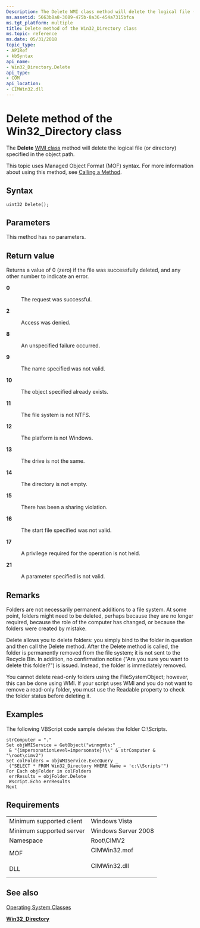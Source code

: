 ```yaml
---
Description: The Delete WMI class method will delete the logical file (or directory) specified in the object path.
ms.assetid: 5663b8a8-3089-475b-8a36-454a7315bfca
ms.tgt_platform: multiple
title: Delete method of the Win32_Directory class
ms.topic: reference
ms.date: 05/31/2018
topic_type: 
- APIRef
- kbSyntax
api_name: 
- Win32_Directory.Delete
api_type: 
- COM
api_location: 
- CIMWin32.dll
---
```


# Delete method of the Win32\_Directory class

The **Delete** [WMI class](https://docs.microsoft.com/windows/desktop/WmiSdk/retrieving-a-class) method will delete the logical file (or directory) specified in the object path.

This topic uses Managed Object Format (MOF) syntax. For more information about using this method, see [Calling a Method](https://docs.microsoft.com/windows/desktop/WmiSdk/calling-a-method).

## Syntax


```mof
uint32 Delete();
```



## Parameters

This method has no parameters.

## Return value

Returns a value of 0 (zero) if the file was successfully deleted, and any other number to indicate an error.

<dl> <dt>

**0**
</dt> <dd>

The request was successful.

</dd> <dt>

**2**
</dt> <dd>

Access was denied.

</dd> <dt>

**8**
</dt> <dd>

An unspecified failure occurred.

</dd> <dt>

**9**
</dt> <dd>

The name specified was not valid.

</dd> <dt>

**10**
</dt> <dd>

The object specified already exists.

</dd> <dt>

**11**
</dt> <dd>

The file system is not NTFS.

</dd> <dt>

**12**
</dt> <dd>

The platform is not Windows.

</dd> <dt>

**13**
</dt> <dd>

The drive is not the same.

</dd> <dt>

**14**
</dt> <dd>

The directory is not empty.

</dd> <dt>

**15**
</dt> <dd>

There has been a sharing violation.

</dd> <dt>

**16**
</dt> <dd>

The start file specified was not valid.

</dd> <dt>

**17**
</dt> <dd>

A privilege required for the operation is not held.

</dd> <dt>

**21**
</dt> <dd>

A parameter specified is not valid.

</dd> </dl>

## Remarks

Folders are not necessarily permanent additions to a file system. At some point, folders might need to be deleted, perhaps because they are no longer required, because the role of the computer has changed, or because the folders were created by mistake.

Delete allows you to delete folders: you simply bind to the folder in question and then call the Delete method. After the Delete method is called, the folder is permanently removed from the file system; it is not sent to the Recycle Bin. In addition, no confirmation notice ("Are you sure you want to delete this folder?") is issued. Instead, the folder is immediately removed.

You cannot delete read-only folders using the FileSystemObject; however, this can be done using WMI. If your script uses WMI and you do not want to remove a read-only folder, you must use the Readable property to check the folder status before deleting it.

## Examples

The following VBScript code sample deletes the folder C:\\Scripts.


```VB
strComputer = "."
Set objWMIService = GetObject("winmgmts:" _
 & "{impersonationLevel=impersonate}!\\" & strComputer & "\root\cimv2")
Set colFolders = objWMIService.ExecQuery _
 ("SELECT * FROM Win32_Directory WHERE Name = 'c:\\Scripts'")
For Each objFolder in colFolders
 errResults = objFolder.Delete
 Wscript.Echo errResults
Next
```



## Requirements



|                                     |                                                                                         |
|-------------------------------------|-----------------------------------------------------------------------------------------|
| Minimum supported client<br/> | Windows Vista<br/>                                                                |
| Minimum supported server<br/> | Windows Server 2008<br/>                                                          |
| Namespace<br/>                | Root\\CIMV2<br/>                                                                  |
| MOF<br/>                      | <dl> <dt>CIMWin32.mof</dt> </dl> |
| DLL<br/>                      | <dl> <dt>CIMWin32.dll</dt> </dl> |



## See also

<dl> <dt>

[Operating System Classes](https://docs.microsoft.com/previous-versions//aa392727(v=vs.85))
</dt> <dt>

[**Win32\_Directory**](win32-directory.md)
</dt> </dl>

 

 




